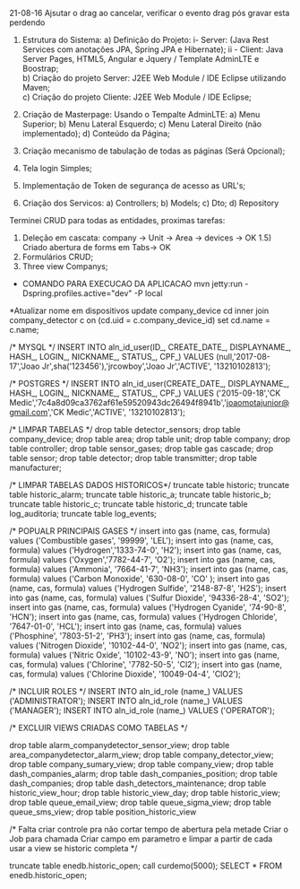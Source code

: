 21-08-16
Ajsutar o drag ao cancelar, verificar o evento drag pós gravar esta perdendo


1) Estrutura do Sistema:
	a) Definição do Projeto: 
		i- Server: (Java Rest Services com anotações JPA, Spring JPA e Hibernate);
		ii - Client: Java Server Pages, HTML5, Angular e Jquery / Template AdminLTE e Boostrap;  
	b) Criação do projeto Server: J2EE Web Module / IDE Eclipse utilizando Maven;		 
	c) Criação do projeto Cliente: J2EE Web Module / IDE Eclipse;

2) Criação de Masterpage: Usando o Tempalte AdminLTE:
	a) Menu Superior;
	b) Menu Lateral Esquerdo;
	c) Menu Lateral Direito (não implementado);
	d) Conteúdo da Página;
	
3) Criação mecanismo de tabulação de todas as páginas (Será Opcional);

4) Tela login Simples;

5) Implementação de Token de segurança de acesso as URL's;

6) Criação dos Servicos:
	a) Controllers;
	b) Models;
	c) Dto;
	d) Repository

Terminei CRUD para todas as entidades, proximas tarefas:

1) Deleção em cascata: company -> Unit -> Area -> devices -> OK
1.5) Criado abertura de forms em Tabs-> OK
2) Formulários CRUD;
3) Three view Companys;
 
 
* COMANDO PARA EXECUCAO DA APLICACAO
mvn jetty:run -Dspring.profiles.active="dev" -P local

*Atualizar nome em dispositivos
update company_device cd inner join company_detector c on (cd.uid = c.company_device_id) set cd.name = c.name;

/* MYSQL */
	INSERT INTO aln_id_user(ID_, CREATE_DATE_, DISPLAYNAME_, HASH_, LOGIN_, NICKNAME_, STATUS_, CPF_) 
	VALUES (null,'2017-08-17','Joao Jr',sha('123456'),'jrcowboy','Joao Jr','ACTIVE', '13210102813');

/* POSTGRES */
INSERT INTO aln_id_user(CREATE_DATE_, DISPLAYNAME_, HASH_, LOGIN_, NICKNAME_, STATUS_, CPF_) 
VALUES ('2015-09-18','CK Medic','7c4a8d09ca3762af61e59520943dc26494f8941b','joaomotajunior@gmail.com','CK Medic','ACTIVE', '13210102813');


/* LIMPAR TABELAS */
drop table detector_sensors;
drop table company_device;
drop table area;
drop table unit;
drop table company;
drop table controller;
drop table sensor_gases;
drop table gas cascade;
drop table sensor;
drop table detector;
drop table transmitter;
drop table manufacturer;

/* LIMPAR TABELAS DADOS HISTORICOS*/
truncate table historic;
truncate table historic_alarm;
truncate table historic_a;
truncate table historic_b;
truncate table historic_c;
truncate table historic_d;
truncate table log_auditoria;
truncate table log_events;

/* POPUALR PRINCIPAIS GASES */
insert into gas (name, cas, formula) values ('Combustible gases', '99999',	'LEL');
insert into gas (name, cas, formula) values ('Hydrogen','1333-74-0',	'H2');
insert into gas (name, cas, formula) values ('Oxygen','7782-44-7',	'O2');
insert into gas (name, cas, formula) values ('Ammonia',	'7664-41-7',			'NH3');
insert into gas (name, cas, formula) values ('Carbon Monoxide',	'630-08-0',	'CO'	);
insert into gas (name, cas, formula) values ('Hydrogen Sulfide', '2148-87-8',	'H2S');
insert into gas (name, cas, formula) values ('Sulfur Dioxide',	'94336-28-4',	'SO2');
insert into gas (name, cas, formula) values ('Hydrogen Cyanide', '74-90-8',	'HCN');
insert into gas (name, cas, formula) values ('Hydrogen Chloride', '7647-01-0',	'HCL');
insert into gas (name, cas, formula) values ('Phosphine', '7803-51-2', 	'PH3');
insert into gas (name, cas, formula) values ('Nitrogen Dioxide', '10102-44-0',	'NO2');
insert into gas (name, cas, formula) values ('Nitric Oxide', '10102-43-9',		'NO');
insert into gas (name, cas, formula) values ('Chlorine', '7782-50-5', 'Cl2');
insert into gas (name, cas, formula) values ('Chlorine Dioxide', '10049-04-4',	'ClO2');

/* INCLUIR ROLES */
INSERT INTO aln_id_role (name_) VALUES ('ADMINISTRATOR');
INSERT INTO aln_id_role (name_) VALUES ('MANAGER');
INSERT INTO aln_id_role (name_) VALUES ('OPERATOR');

/* EXCLUIR VIEWS CRIADAS COMO TABELAS */

drop table alarm_companydetector_sensor_view;
drop table area_companydetector_alarm_view;
drop table company_detector_view;
drop table company_sumary_view;
drop table company_view;
drop table dash_companies_alarm;
drop table dash_companies_position;
drop table dash_companies;
drop table dash_detectors_maintenance;
drop table historic_view_hour;
drop table historic_view_day;
drop table historic_view;
drop table queue_email_view;
drop table queue_sigma_view;
drop table queue_sms_view;
drop table position_historic_view


/* Falta criar controle pra não cortar tempo de abertura pela metade
   Criar o Job para chamada
   Criar campo em parametro e limpar  a partir de cada  
   usar a view se historic completa  								*/

truncate table enedb.historic_open;
call curdemo(5000);
SELECT * FROM enedb.historic_open;